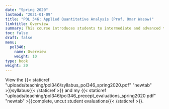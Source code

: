 ```yaml
---
date: "Spring 2020"
lastmod: "2021-01-09"
title: "POL 346: Applied Quantitative Analysis (Prof. Omar Wasow)"
linktitle: Overview
summary: This course introduces students to intermediate and advanced topics in quantitative and computational methodology in social science, such as quasi-experimental designs for causal inference, text analysis, and generalized least squares regression models. I was teaching assistant for two sections. Student evaluations average: 4.5/5. 
toc: false
draft: false
menu:
  pol346:
    name: Overview
    weight: 10
type: book
weight: 20
---
```



View the {{< staticref "uploads/teaching/pol346/syllabus_pol346_spring2020.pdf" "newtab" >}}syllabus{{< /staticref >}} and my {{< staticref "uploads/teaching/pol346/pol346_precept_evaluations_spring2020.pdf" "newtab" >}}complete, uncut student evaluations{{< /staticref >}}.
